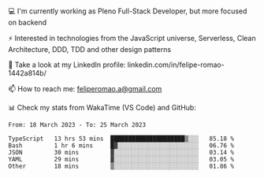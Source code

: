 💻 I'm currently working as Pleno Full-Stack Developer, but more focused on backend

⚡ Interested in technologies from the JavaScript universe, Serverless, Clean Architecture, DDD, TDD and other design patterns

👥 Take a look at my LinkedIn profile: linkedin.com/in/felipe-romao-1442a814b/

📫 How to reach me: feliperomao.a@gmail.com

📊 Check my stats from WakaTime (VS Code) and GitHub:

<!--START_SECTION:waka-->

```text
From: 18 March 2023 - To: 25 March 2023

TypeScript   13 hrs 53 mins  █████████████████████▒░░░   85.18 %
Bash         1 hr 6 mins     █▓░░░░░░░░░░░░░░░░░░░░░░░   06.76 %
JSON         30 mins         ▓░░░░░░░░░░░░░░░░░░░░░░░░   03.14 %
YAML         29 mins         ▓░░░░░░░░░░░░░░░░░░░░░░░░   03.05 %
Other        18 mins         ▒░░░░░░░░░░░░░░░░░░░░░░░░   01.86 %
```

<!--END_SECTION:waka-->
